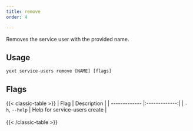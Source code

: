```yaml
---
title: remove
order: 4

---
```


Removes the service user with the provided name. 


## Usage
```cli
yext service-users remove [NAME] [flags]
```

## Flags

{{< classic-table >}}
| Flag     | Description   |
| ------------- |:-------------:|
| `-h`, `--help`    | Help for service-users create |
\
\
{{< /classic-table >}}



